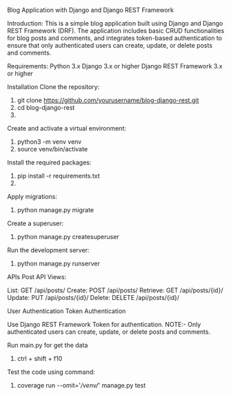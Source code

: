 Blog Application with Django and Django REST Framework

Introduction:
This is a simple blog application built using Django and Django REST Framework (DRF). 
The application includes basic CRUD functionalities for blog posts and comments, 
and integrates token-based authentication to ensure that only authenticated users can create, update, or delete posts and comments.

Requirements:
Python 3.x
Django 3.x or higher
Django REST Framework 3.x or higher

Installation
Clone the repository:
1. git clone https://github.com/yourusername/blog-django-rest.git
2. cd blog-django-rest
3. 
Create and activate a virtual environment:
1. python3 -m venv venv
2. source venv/bin/activate

Install the required packages:
1. pip install -r requirements.txt
2. 
Apply migrations:
1. python manage.py migrate
   
Create a superuser:
1. python manage.py createsuperuser
   
Run the development server:
1. python manage.py runserver

APIs
Post API Views:

List: GET /api/posts/
Create: POST /api/posts/
Retrieve: GET /api/posts/{id}/
Update: PUT /api/posts/{id}/
Delete: DELETE /api/posts/{id}/

User Authentication
Token Authentication

Use Django REST Framework Token for authentication.
NOTE:- Only authenticated users can create, update, or delete posts and comments.

Run main.py for get the data
1. ctrl + shift + f10

Test the code using command:
1. coverage run --omit='*/venv/*' manage.py test 



